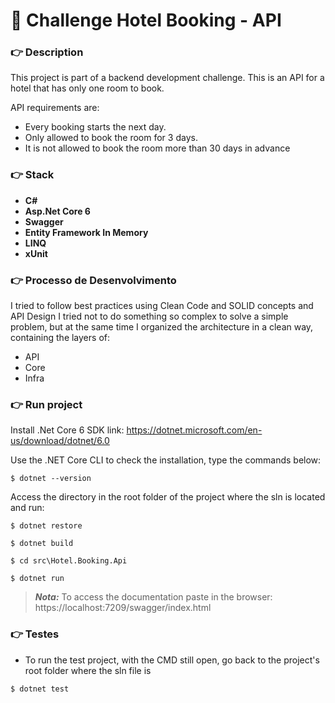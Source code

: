 # :checkered_flag: Challenge Hotel Booking - API

### :point_right: Description
This project is part of a backend development challenge.  This is an API for a hotel that has only one room to book.  

API requirements are: 
- Every booking starts the next day.  
- Only allowed to book the room for 3 days.  
- It is not allowed to book the room more than 30 days in advance

### :point_right: Stack
- **C#**
- **Asp.Net Core 6**
- **Swagger**
- **Entity Framework In Memory** 
- **LINQ** 
- **xUnit** 
### :point_right: Processo de Desenvolvimento

I tried to follow best practices using Clean Code and SOLID concepts and API Design I tried not to do something so complex to solve a simple problem, but at the same time I organized the architecture in a clean way, containing the layers of:
- API
- Core
- Infra

### :point_right: Run project

Install .Net Core 6 SDK
link: https://dotnet.microsoft.com/en-us/download/dotnet/6.0

Use the .NET Core CLI to check the installation, type the commands below:
```
$ dotnet --version
```
Access the directory in the root folder of the project where the sln is located and run:
```
$ dotnet restore

$ dotnet build

$ cd src\Hotel.Booking.Api

$ dotnet run
```
> **_Nota:_** To access the documentation paste in the browser: https://localhost:7209/swagger/index.html

### :point_right: Testes
- To run the test project, with the CMD still open, go back to the project's root folder where the sln file is
```
$ dotnet test
```
